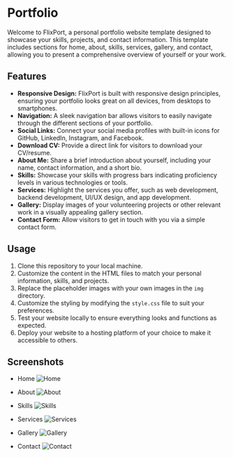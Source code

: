 # Portfolio

Welcome to FlixPort, a personal portfolio website template designed to showcase your skills, projects, and contact information. This template includes sections for home, about, skills, services, gallery, and contact, allowing you to present a comprehensive overview of yourself or your work.

## Features

- **Responsive Design:** FlixPort is built with responsive design principles, ensuring your portfolio looks great on all devices, from desktops to smartphones.
- **Navigation:** A sleek navigation bar allows visitors to easily navigate through the different sections of your portfolio.
- **Social Links:** Connect your social media profiles with built-in icons for GitHub, LinkedIn, Instagram, and Facebook.
- **Download CV:** Provide a direct link for visitors to download your CV/resume.
- **About Me:** Share a brief introduction about yourself, including your name, contact information, and a short bio.
- **Skills:** Showcase your skills with progress bars indicating proficiency levels in various technologies or tools.
- **Services:** Highlight the services you offer, such as web development, backend development, UI/UX design, and app development.
- **Gallery:** Display images of your volunteering projects or other relevant work in a visually appealing gallery section.
- **Contact Form:** Allow visitors to get in touch with you via a simple contact form.

## Usage

1. Clone this repository to your local machine.
2. Customize the content in the HTML files to match your personal information, skills, and projects.
3. Replace the placeholder images with your own images in the `img` directory.
4. Customize the styling by modifying the `style.css` file to suit your preferences.
5. Test your website locally to ensure everything looks and functions as expected.
6. Deploy your website to a hosting platform of your choice to make it accessible to others.


## Screenshots

- Home  ![Home](https://github.com/Thisira99/Portfolio/assets/90537716/1bae1a32-e1e4-4c11-a0ca-3a8f3d86d707)


- About ![About](https://github.com/Thisira99/Portfolio/assets/90537716/00e6bf80-24ac-4780-9ba2-703984abba23)

    
- Skills  ![Skills](https://github.com/Thisira99/Portfolio/assets/90537716/59e2dca6-78f3-4bd1-a4b6-9a75d5fca235)

- Services  ![Services](https://github.com/Thisira99/Portfolio/assets/90537716/28e6286c-bb71-48e9-af0e-05e8190ff482)

- Gallery  ![Gallery](https://github.com/Thisira99/Portfolio/assets/90537716/c5fb4744-f530-4e0c-a50a-0ba20ad105db)

- Contact  ![Contact](https://github.com/Thisira99/Portfolio/assets/90537716/a5ce97b1-f818-4c88-a0cf-6fb7a0650629)

